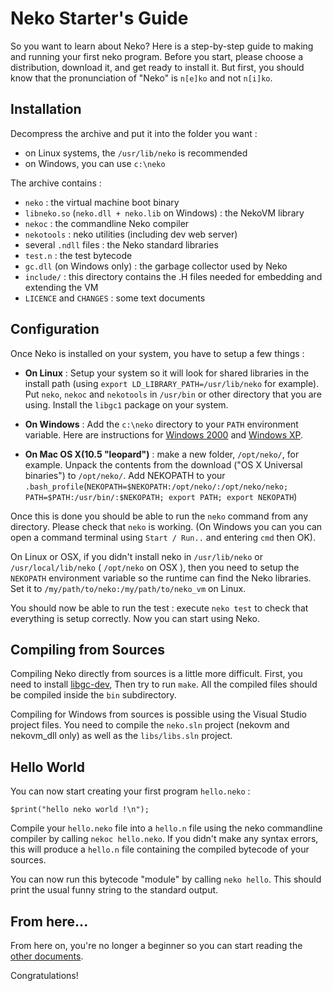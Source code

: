 # Neko Starter's Guide

So you want to learn about Neko? Here is a step-by-step guide to making and running your first neko program. Before you start, please choose a distribution, download it, and get ready to install it. But first, you should know that the pronunciation of "Neko" is `n[e]ko` and not `n[i]ko`.

## Installation

Decompress the archive and put it into the folder you want :

- on Linux systems, the `/usr/lib/neko` is recommended
- on Windows, you can use `c:\neko`

The archive contains :

- `neko` : the virtual machine boot binary
- `libneko.so` (`neko.dll + neko.lib` on Windows) : the NekoVM library
- `nekoc` : the commandline Neko compiler
- `nekotools` : neko utilities (including dev web server)
- several `.ndll` files : the Neko standard libraries
- `test.n` : the test bytecode
- `gc.dll` (on Windows only) : the garbage collector used by Neko
- `include/` : this directory contains the .H files needed for embedding and extending the VM
- `LICENCE` and `CHANGES` : some text documents




## Configuration

Once Neko is installed on your system, you have to setup a few things :

- **On Linux** : Setup your system so it will look for shared libraries in the install path (using `export LD_LIBRARY_PATH=/usr/lib/neko` for example). Put `neko`, `nekoc` and `nekotools` in `/usr/bin` or other directory that you are using. Install the `libgc1` package on your system.

- **On Windows** : Add the `c:\neko` directory to your `PATH` environment variable. Here are instructions for [Windows 2000](https://support.microsoft.com/en-us/kb/311843) and [Windows XP](https://support.microsoft.com/en-us/kb/310519).

- **On Mac OS X(10.5 "leopard")** : make a new folder, `/opt/neko/`, for example. Unpack the contents from the download ("OS X Universal binaries") to `/opt/neko/`. Add NEKOPATH to your `.bash_profile`(`NEKOPATH=$NEKOPATH:/opt/neko/:/opt/neko/neko; PATH=$PATH:/usr/bin/:$NEKOPATH; export PATH; export NEKOPATH`)


Once this is done you should be able to run the `neko` command from any directory. Please check that `neko` is working. (On Windows you can you can open a command terminal using `Start / Run..` and entering `cmd` then OK).

On Linux or OSX, if you didn't install neko in `/usr/lib/neko` or `/usr/local/lib/neko` ( `/opt/neko` on OSX ), then you need to setup the `NEKOPATH` environment variable so the runtime can find the Neko libraries. Set it to `/my/path/to/neko:/my/path/to/neko_vm` on Linux.

You should now be able to run the test : execute `neko test` to check that everything is setup correctly. Now you can start using Neko.

## Compiling from Sources

Compiling Neko directly from sources is a little more difficult. First, you need to install [libgc-dev](http://www.hpl.hp.com/personal/Hans_Boehm/gc), Then try to run `make`. All the compiled files should be compiled inside the `bin` subdirectory.

Compiling for Windows from sources is possible using the Visual Studio project files. You need to compile the `neko.sln` project (nekovm and nekovm_dll only) as well as the `libs/libs.sln` project.

## Hello World

You can now start creating your first program `hello.neko` :

```neko
$print("hello neko world !\n");
```

Compile your `hello.neko` file into a `hello.n` file using the neko commandline compiler by calling `nekoc hello.neko`. If you didn't make any syntax errors, this will produce a `hello.n` file containing the compiled bytecode of your sources.

You can now run this bytecode "module" by calling `neko hello`. This should print the usual funny string to the standard output.

## From here...

From here on, you're no longer a beginner so you can start reading the [other documents](/doc).

Congratulations!
